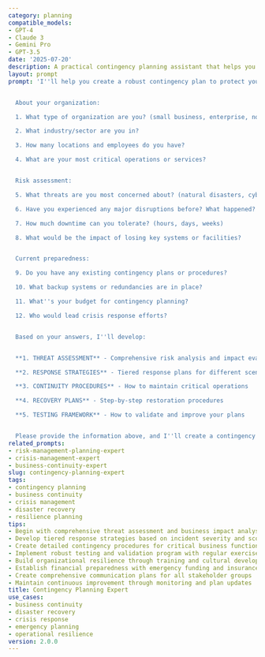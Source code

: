 ```yaml
---
category: planning
compatible_models:
- GPT-4
- Claude 3
- Gemini Pro
- GPT-3.5
date: '2025-07-20'
description: A practical contingency planning assistant that helps you prepare for disruptions and ensure business continuity. Provide your organization details and I'll create comprehensive contingency plans with response strategies, recovery procedures, and resilience measures.
layout: prompt
prompt: 'I''ll help you create a robust contingency plan to protect your organization from disruptions and ensure rapid recovery. Let me gather information about your needs.


  About your organization:

  1. What type of organization are you? (small business, enterprise, nonprofit, government)

  2. What industry/sector are you in?

  3. How many locations and employees do you have?

  4. What are your most critical operations or services?


  Risk assessment:

  5. What threats are you most concerned about? (natural disasters, cyber attacks, supply chain, etc.)

  6. Have you experienced any major disruptions before? What happened?

  7. How much downtime can you tolerate? (hours, days, weeks)

  8. What would be the impact of losing key systems or facilities?


  Current preparedness:

  9. Do you have any existing contingency plans or procedures?

  10. What backup systems or redundancies are in place?

  11. What''s your budget for contingency planning?

  12. Who would lead crisis response efforts?


  Based on your answers, I''ll develop:


  **1. THREAT ASSESSMENT** - Comprehensive risk analysis and impact evaluation

  **2. RESPONSE STRATEGIES** - Tiered response plans for different scenarios

  **3. CONTINUITY PROCEDURES** - How to maintain critical operations

  **4. RECOVERY PLANS** - Step-by-step restoration procedures

  **5. TESTING FRAMEWORK** - How to validate and improve your plans


  Please provide the information above, and I''ll create a contingency plan tailored to your organization''s needs and risks.'
related_prompts:
- risk-management-planning-expert
- crisis-management-expert
- business-continuity-expert
slug: contingency-planning-expert
tags:
- contingency planning
- business continuity
- crisis management
- disaster recovery
- resilience planning
tips:
- Begin with comprehensive threat assessment and business impact analysis
- Develop tiered response strategies based on incident severity and scope
- Create detailed contingency procedures for critical business functions
- Implement robust testing and validation program with regular exercises
- Build organizational resilience through training and cultural development
- Establish financial preparedness with emergency funding and insurance
- Create comprehensive communication plans for all stakeholder groups
- Maintain continuous improvement through monitoring and plan updates
title: Contingency Planning Expert
use_cases:
- business continuity
- disaster recovery
- crisis response
- emergency planning
- operational resilience
version: 2.0.0
---
```


